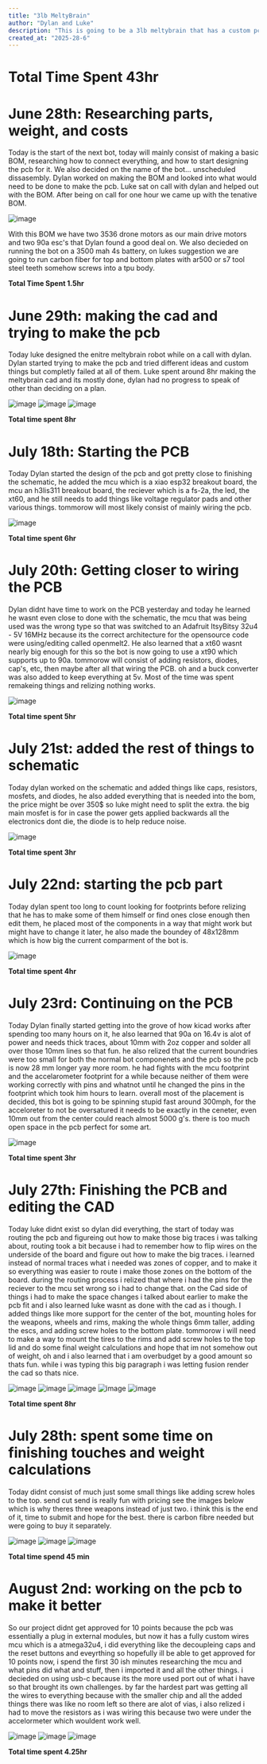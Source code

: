 ```yaml
---
title: "3lb MeltyBrain"
author: "Dylan and Luke"
description: "This is going to be a 3lb meltybrain that has a custom pcb to control pwm movement and distrubte power"
created_at: "2025-28-6"
---
```

# Total Time Spent 43hr

# June 28th: Researching parts, weight, and costs

Today is the start of the next bot, today will mainly consist of making a basic BOM, researching how to connect everything, and how to start designing the pcb for it. We also decided on the name of the bot... unscheduled dissasembly. Dylan worked on making the BOM and looked into what would need to be done to make the pcb. Luke sat on call with dylan and helped out with the BOM. After being on call for one hour we came up with the tenative BOM.

![image](https://github.com/user-attachments/assets/64e6b240-3704-41b0-bd76-19129e2d1823)

With this BOM we have two 3536 drone motors as our main drive motors and two 90a esc's that Dylan found a good deal on. We also decieded on running the bot on a 3500 mah 4s battery, on lukes suggestion we are going to run carbon fiber for top and bottom plates with ar500 or s7 tool steel teeth somehow screws into a tpu body. 

**Total Time Spent 1.5hr**

# June 29th: making the cad and trying to make the pcb

Today luke designed the enitre meltybrain robot while on a call with dylan. Dylan started trying to make the pcb and tried different ideas and custom things but completly failed at all of them. Luke spent around 8hr making the meltybrain cad and its mostly done, dylan had no progress to speak of other than deciding on a plan.

![image](https://github.com/user-attachments/assets/e41fcb9e-9832-4c37-90cd-c68255b39981)
![image](https://github.com/user-attachments/assets/263007fa-38ad-49f9-9e12-a08b5cc27c43)
![image](https://github.com/user-attachments/assets/aeae5ecb-53cc-4c41-926c-c87c14aa5500)

**Total time spent 8hr**

# July 18th: Starting the PCB

Today Dylan started the design of the pcb and got pretty close to finishing the schematic, he added the mcu which is a xiao esp32 breakout board, the mcu an h3lis311 breakout board, the reciever which is a fs-2a, the led, the xt60, and he still needs to add things like voltage regulator pads and other various things. tommorow will most likely consist of mainly wiring the pcb.

![image](https://github.com/user-attachments/assets/ae449426-af5a-4c87-ad0e-6ca301b02cf3)

**Total time spent 6hr**

# July 20th: Getting closer to wiring the PCB

Dylan didnt have time to work on the PCB yesterday and today he learned he wasnt even close to done with the schematic, the mcu that was being used was the wrong type so that was switched to an Adafruit ItsyBitsy 32u4 - 5V 16MHz because its the correct architecture for the opensource code were using/editing called openmelt2. He also learned that a xt60 wasnt nearly big enough for this so the bot is now going to use a xt90 which supports up to 90a. tommorow will consist of adding resistors, diodes, cap's, etc, then maybe after all that wiring the PCB. oh and a buck converter was also added to keep everything at 5v. Most of the time was spent remakeing things and relizing nothing works.

![image](https://github.com/user-attachments/assets/65da2628-63cd-44c1-8b85-a7690f9aad56)

**Total time spent 5hr**

# July 21st: added the rest of things to schematic

Today dylan worked on the schematic and added things like caps, resistors, mosfets, and diodes, he also added everything that is needed into the bom, the price might be over 350$ so luke might need to split the extra. the big main mosfet is for in case the power gets applied backwards all the electronics dont die, the diode is to help reduce noise.

![image](https://github.com/user-attachments/assets/5f6904a4-4b80-426b-9970-d34f1ce15626)

**Total time spent 3hr**

# July 22nd: starting the pcb part

Today dylan spent too long to count looking for footprints before relizing that he has to make some of them himself or find ones close enough then edit them, he placed most of the components in a way that might work but might have to change it later, he also made the boundey of 48x128mm which is how big the current comparment of the bot is. 

![image](https://github.com/user-attachments/assets/ecefd59d-47b6-43b0-bab3-d6088a5bcd57)

**Total time spent 4hr**

# July 23rd: Continuing on the PCB

Today Dylan finally started getting into the grove of how kicad works after spending too many hours on it, he also learned that 90a on 16.4v is alot of power and needs thick traces, about 10mm with 2oz copper and solder all over those 10mm lines so that fun. he also relized that the current boundries were too small for both the normal bot componenets and the pcb so the pcb is now 28 mm longer yay more room. he had fights with the mcu footprint and the accelarometer footprint for a while because neither of them were working correctly with pins and whatnot until he changed the pins in the footprint which took him hours to learn. overall most of the placement is decided, this bot is going to be spinning stupid fast around 300mph, for the acceloreter to not be oversatured it needs to be exactly in the ceneter, even 10mm out from the center could reach almost 5000 g's. there is too much open space in the pcb perfect for some art.

![image](https://github.com/user-attachments/assets/313ae2f6-6445-4a53-8417-81a9940b3905)

**Total time spent 3hr**

# July 27th: Finishing the PCB and editing the CAD

Today luke didnt exist so dylan did everything, the start of today was routing the pcb and figureing out how to make those big traces i was talking about, routing took a bit because i had to remember how to flip wires on the underside of the board and figure out how to make the big traces. i learned instead of normal traces what i needed was zones of copper, and to make it so everything was easier to route i make those zones on the bottom of the board. during the routing process i relized that where i had the pins for the reciever to the mcu set wrong so i had to change that. on the Cad side of things i had to make the space changes i talked about earlier to make the pcb fit and i also learned luke wasnt as done with the cad as i though. I added things like more support for the center of the bot, mounting holes for the weapons, wheels and rims, making the whole things 6mm taller, adding the escs, and adding screw holes to the bottom plate. tommorow i will need to make a way to mount the tires to the rims and add screw holes to the top lid and do some final weight calculations and hope that im not somehow out of weight, oh and i also learned that i am overbudget by a good amount so thats fun. while i was typing this big paragraph i was letting fusion render the cad so thats nice.

![image](https://github.com/user-attachments/assets/587d3e10-3455-4d4e-ab22-b6c65ada1be3)
![image](https://github.com/user-attachments/assets/767f2554-9c21-4e59-9d07-b84de258acd2)
![image](https://github.com/user-attachments/assets/cc086c95-5261-4a39-8bf9-6529ee81a07c)
![image](https://github.com/user-attachments/assets/e95d2aff-6e03-483b-81df-baa9032a1f29)
![image](https://github.com/user-attachments/assets/5247cdd4-f1bb-4297-a058-7f1654979a7d)

**Total time spent 8hr**

# July 28th: spent some time on finishing touches and weight calculations

Today didnt consist of much just some small things like adding screw holes to the top. send cut send is really fun with pricing see the images below which is why theres three weapons instead of just two. i think this is the end of it, time to submit and hope for the best. there is carbon fibre needed but were going to buy it separately.

![image](https://github.com/user-attachments/assets/dd17807b-7a73-46b5-828c-13e41d4d3d83)
![image](https://github.com/user-attachments/assets/4f24199f-9d35-4e4d-ace8-8fb3252dcc75)
![image](https://github.com/user-attachments/assets/b3bd89a2-dc25-4741-b53a-229dbfaabac8)

**Total time spend 45 min**

# August 2nd: working on the pcb to make it better 

So our project didnt get approved for 10 points because the pcb was essentially a plug in external modules, but now it has a fully custom wires mcu which is a atmega32u4, i did everything like the decoupleing caps and the reset buttons and eveyrthing so hopefully ill be able to get approved for 10 points now, i spend the first 30 ish minutes researching the mcu and what pins did what and stuff, then i imported it and all the other things. i decieded on using usb-c because its the more used port out of what i have so that brought its own challenges. by far the hardest part was getting all the wires to everything because with the smaller chip and all the added things there was like no room left so there are alot of vias, i also relized i had to move the resistors as i was wiring this because two were under the accelormeter which wouldent work well.

![image](https://github.com/user-attachments/assets/e3d63fd0-bcd0-43ad-b4bb-83c2c03d85d0)
![image](https://github.com/user-attachments/assets/ff066919-cc10-4507-82da-be9b51422776)
![image](https://github.com/user-attachments/assets/29ff7144-f80a-4a08-a859-11e4fc25a8e3)

**Total time spent 4.25hr**
